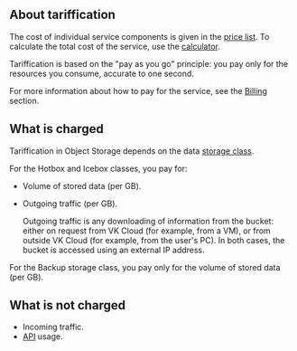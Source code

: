 ## About tariffication

The cost of individual service components is given in the [price list](https://cloud.vk.com/pricelist). To calculate the total cost of the service, use the [calculator](https://cloud.vk.com/en/pricing).

Tariffication is based on the "pay as you go" principle: you pay only for the resources you consume, accurate to one second.

For more information about how to pay for the service, see the [Billing](/en/intro/billing) section.

## What is charged

Tariffication in Object Storage depends on the data [storage class](../instructions/change-storage-class).

For the Hotbox and Icebox classes, you pay for:

- Volume of stored data (per GB).
- Outgoing traffic (per GB).

    Outgoing traffic is any downloading of information from the bucket: either on request from VK Cloud (for example, from a VM), or from outside VK Cloud (for example, from the user's PC). In both cases, the bucket is accessed using an external IP address.

For the Backup storage class, you pay only for the volume of stored data (per GB).

## What is not charged

- Incoming traffic.
- [API](../concepts/s3-api) usage.
